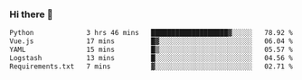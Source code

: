 ### Hi there 👋

<!--START_SECTION:waka-->

```txt
Python             3 hrs 46 mins   ███████████████████▓░░░░░   78.92 %
Vue.js             17 mins         █▓░░░░░░░░░░░░░░░░░░░░░░░   06.04 %
YAML               15 mins         █▒░░░░░░░░░░░░░░░░░░░░░░░   05.57 %
Logstash           13 mins         █░░░░░░░░░░░░░░░░░░░░░░░░   04.56 %
Requirements.txt   7 mins          ▓░░░░░░░░░░░░░░░░░░░░░░░░   02.71 %
```

<!--END_SECTION:waka-->

<!--
**Jonas-VanHaeken/Jonas-VanHaeken** is a ✨ _special_ ✨ repository because its `README.md` (this file) appears on your GitHub profile.

Here are some ideas to get you started:

- 🔭 I’m currently working on ...
- 🌱 I’m currently learning ...
- 👯 I’m looking to collaborate on ...
- 🤔 I’m looking for help with ...
- 💬 Ask me about ...
- 📫 How to reach me: ...
- 😄 Pronouns: ...
- ⚡ Fun fact: ...
-->
